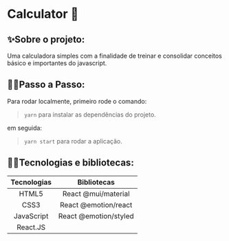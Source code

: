 # Calculator 📱


## ✨Sobre o projeto:

Uma calculadora simples com a finalidade de treinar e consolidar conceitos básico e importantes do javascript.

## 🚴‍♂️Passo a Passo:

Para rodar localmente, primeiro rode o comando:
> ```yarn``` para instalar as dependências do projeto.
>  

em seguida:
> ```yarn start``` para rodar a aplicação.


## 👨‍💻Tecnologias e bibliotecas:


| Tecnologias | Bibliotecas | 
| :---: | :---: |
| HTML5 | React @mui/material |
| CSS3 | React @emotion/react |
|JavaScript | React @emotion/styled |
|React.JS |  |

